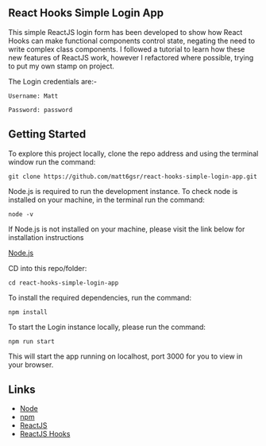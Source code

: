 ## React Hooks Simple Login App

This simple ReactJS login form has been developed to show how React Hooks can make functional components control state, negating the need to write complex class components.
I followed a tutorial to learn how these new features of ReactJS work, however I refactored where possible, trying to put my own stamp on project.

The Login credentials are:-

```
Username: Matt
```

```
Password: password
```

## Getting Started

To explore this project locally, clone the repo address and using the terminal window run the command:

```
git clone https://github.com/matt6gsr/react-hooks-simple-login-app.git
```

Node.js is required to run the development instance. To check node is installed on your machine, in the terminal run the command:

```
node -v
```

If Node.js is not installed on your machine, please visit the link below for installation instructions

[Node.js](https://nodejs.org/en/download/)

CD into this repo/folder:

```
cd react-hooks-simple-login-app
```

To install the required dependencies, run the command:

```
npm install
```

To start the Login instance locally, please run the command:

```
npm run start
```

This will start the app running on localhost, port 3000 for you to view in your browser.

## Links

- [Node](https://nodejs.org/en/)
- [npm](https://www.npmjs.com/)
- [ReactJS](https://reactjs.org/)
- [ReactJS Hooks](https://reactjs.org/docs/hooks-intro.html)
